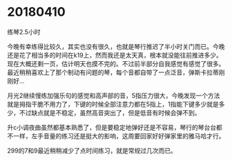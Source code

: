 # 20180410

练琴2.5小时

今晚有幸练得比较久，其实也没有很久，也就是琴行推迟了半小时关门而已。今晚还是花了相当多的时间在k19上，然而我还是太天真，根本就没能往前推进多少。现在大概还剩一页，估计明天也摸不完的。不过前半部分自我感觉有感觉了很多。最近稍稍喜欢上了那个制动有问题的琴，每个音都自带了一点泛音，弹斯卡拉蒂刚刚好...

月光2继续慢练加强乐句的感觉和高声部的音，5指压力很大，今晚发现一个方法就是拇指干脆不用力了，下键的时候全部注意力都在5指上，1指能下键多少就是多少，不过缺点就是不稳定，虽然高音突出了，但是低音有时候会弹不到。

升c小调夜曲虽然都基本熟悉了，但是要稳定地弹好还是不容易，琴行的琴台台都不一样，左手音量的练习还是挺大的影响，这周要回家好好弹家里的雅马哈才行。

299的7和9最近稍稍减少了点时间练习，就是常规过几次而已。
